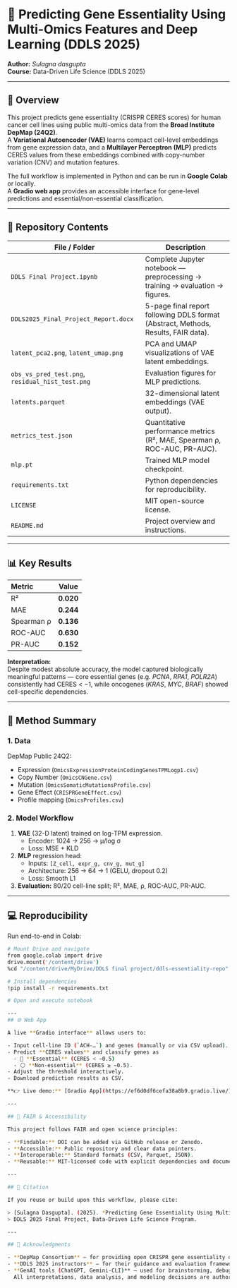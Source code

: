 # 🧬 Predicting Gene Essentiality Using Multi-Omics Features and Deep Learning (DDLS 2025)

**Author:** *Sulagna dasgupta*  
**Course:** Data-Driven Life Science (DDLS 2025) 

---

## 🚀 Overview
This project predicts gene essentiality (CRISPR CERES scores) for human cancer cell lines using public multi-omics data from the **Broad Institute DepMap (24Q2)**.  
A **Variational Autoencoder (VAE)** learns compact cell-level embeddings from gene expression data, and a **Multilayer Perceptron (MLP)** predicts CERES values from these embeddings combined with copy-number variation (CNV) and mutation features.

The full workflow is implemented in Python and can be run in **Google Colab** or locally.  
A **Gradio web app** provides an accessible interface for gene-level predictions and essential/non-essential classification.

---

## 📂 Repository Contents
| File / Folder | Description |
|----------------|-------------|
| `DDLS Final Project.ipynb` | Complete Jupyter notebook — preprocessing → training → evaluation → figures. |
| `DDLS2025_Final_Project_Report.docx` | 5-page final report following DDLS format (Abstract, Methods, Results, FAIR data). |
| `latent_pca2.png`, `latent_umap.png` | PCA and UMAP visualizations of VAE latent embeddings. |
| `obs_vs_pred_test.png`, `residual_hist_test.png` | Evaluation figures for MLP predictions. |
| `latents.parquet` | 32-dimensional latent embeddings (VAE output). |
| `metrics_test.json` | Quantitative performance metrics (R², MAE, Spearman ρ, ROC-AUC, PR-AUC). |
| `mlp.pt` | Trained MLP model checkpoint. |
| `requirements.txt` | Python dependencies for reproducibility. |
| `LICENSE` | MIT open-source license. |
| `README.md` | Project overview and instructions. |

---

## 📊 Key Results
| Metric | Value |
|:--------|:------:|
| R² | **0.020** |
| MAE | **0.244** |
| Spearman ρ | **0.136** |
| ROC-AUC | **0.630** |
| PR-AUC | **0.152** |

**Interpretation:**  
Despite modest absolute accuracy, the model captured biologically meaningful patterns — core essential genes (e.g. *PCNA*, *RPA1*, *POLR2A*) consistently had CERES < −1, while oncogenes (*KRAS*, *MYC*, *BRAF*) showed cell-specific dependencies.

---

## 🧠 Method Summary
### 1. Data
DepMap Public 24Q2:
- Expression (`OmicsExpressionProteinCodingGenesTPMLogp1.csv`)
- Copy Number (`OmicsCNGene.csv`)
- Mutation (`OmicsSomaticMutationsProfile.csv`)
- Gene Effect (`CRISPRGeneEffect.csv`)
- Profile mapping (`OmicsProfiles.csv`)

### 2. Model Workflow
1. **VAE** (32-D latent) trained on log-TPM expression.  
   - Encoder: 1024 → 256 → μ/log σ  
   - Loss: MSE + KLD  
2. **MLP** regression head:  
   - Inputs: `[Z_cell, expr_g, cnv_g, mut_g]`  
   - Architecture: 256 → 64 → 1 (GELU, dropout 0.2)  
   - Loss: Smooth L1  
3. **Evaluation:** 80/20 cell-line split; R², MAE, ρ, ROC-AUC, PR-AUC.

---

## 💻 Reproducibility
Run end-to-end in Colab:

```bash
# Mount Drive and navigate
from google.colab import drive
drive.mount('/content/drive')
%cd "/content/drive/MyDrive/DDLS final project/ddls-essentiality-repo"

# Install dependencies
!pip install -r requirements.txt

# Open and execute notebook

---
## 🌐 Web App

A live **Gradio interface** allows users to:

- Input cell-line ID (`ACH-…`) and genes (manually or via CSV upload).  
- Predict **CERES values** and classify genes as  
  - 🧩 **Essential** (CERES < −0.5)  
  - ⚪ **Non-essential** (CERES ≥ −0.5).  
- Adjust the threshold interactively.  
- Download prediction results as CSV.

**👉 Live demo:** [Gradio App](https://ef6d0df6cefa38a8b9.gradio.live/)

---

## 🔁 FAIR & Accessibility

This project follows FAIR and open science principles:

- **Findable:** DOI can be added via GitHub release or Zenodo.  
- **Accessible:** Public repository and clear data pointers.  
- **Interoperable:** Standard formats (CSV, Parquet, JSON).  
- **Reusable:** MIT-licensed code with explicit dependencies and documentation.

---

## 🧾 Citation

If you reuse or build upon this workflow, please cite:

> [Sulagna Dasgupta]. (2025). *Predicting Gene Essentiality Using Multi-Omics Features and Deep Learning.*  
> DDLS 2025 Final Project, Data-Driven Life Science Program.

---

## 🙏 Acknowledgments

- **DepMap Consortium** — for providing open CRISPR gene essentiality datasets.  
- **DDLS 2025 instructors** — for their guidance and evaluation framework.  
- **GenAI tools (ChatGPT, Gemini-CLI)** — used for brainstorming, debugging, and documentation.  
  All interpretations, data analysis, and modeling decisions are author-driven.

